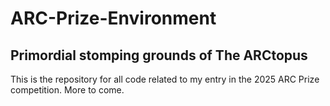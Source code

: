 # ARC-Prize-Environment
## Primordial stomping grounds of The ARCtopus
This is the repository for all code related to my entry in the 2025 ARC Prize competition. More to come. 
